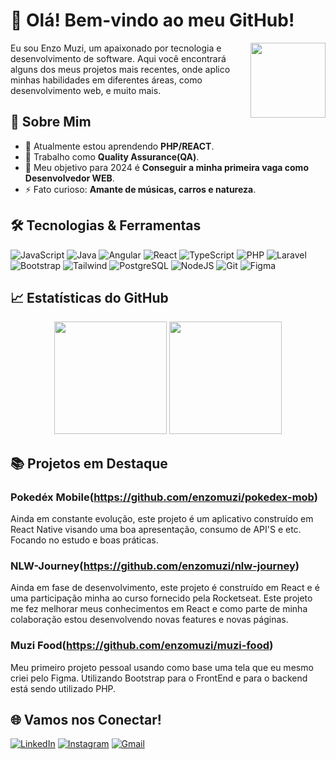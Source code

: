 # 👋 Olá! Bem-vindo ao meu GitHub!

<img align="right" src="https://github.githubassets.com/images/modules/logos_page/GitHub-Mark.png" width="120">

Eu sou Enzo Muzi, um apaixonado por tecnologia e desenvolvimento de software. Aqui você encontrará alguns dos meus projetos mais recentes, onde aplico minhas habilidades em diferentes áreas, como desenvolvimento web, e muito mais.


## 🚀 Sobre Mim

- 🌱 Atualmente estou aprendendo **PHP/REACT**.
- 💼 Trabalho como **Quality Assurance(QA)**.
- 🎯 Meu objetivo para 2024 é **Conseguir a minha primeira vaga como Desenvolvedor WEB**.
- ⚡ Fato curioso: **Amante de músicas, carros e natureza**.


## 🛠️ Tecnologias & Ferramentas

![JavaScript](https://img.shields.io/badge/JavaScript-F7DF1E?style=for-the-badge&logo=javascript&logoColor=black)
![Java](https://img.shields.io/badge/java-%23ED8B00.svg?style=for-the-badge&logo=openjdk&logoColor=white)
![Angular](https://img.shields.io/badge/Angular-DD0031?style=for-the-badge&logo=angular&logoColor=white)
![React](https://img.shields.io/badge/React-20232A?style=for-the-badge&logo=react&logoColor=61DAFB)
![TypeScript](https://img.shields.io/badge/TypeScript-007ACC?style=for-the-badge&logo=typescript&logoColor=white)
![PHP](https://img.shields.io/badge/PHP-777BB4?style=for-the-badge&logo=php&logoColor=white)
![Laravel](https://img.shields.io/badge/laravel-%23FF2D20.svg?style=for-the-badge&logo=laravel&logoColor=white)
![Bootstrap](https://img.shields.io/badge/-boostrap-0D1117?style=for-the-badge&logo=bootstrap&labelColor=0D1117)
![Tailwind](https://img.shields.io/badge/tailwindcss-%2338B2AC.svg?style=for-the-badge&logo=tailwind-css&logoColor=white)
![PostgreSQL](https://img.shields.io/badge/PostgreSQL-000?style=for-the-badge&logo=postgresql)
![NodeJS](https://img.shields.io/badge/node.js-6DA55F?style=for-the-badge&logo=node.js&logoColor=white)
![Git](https://img.shields.io/badge/GIT-E44C30?style=for-the-badge&logo=git&logoColor=white)
![Figma](https://img.shields.io/badge/Figma-696969?style=for-the-badge&logo=figma&logoColor=figma)


## 📈 Estatísticas do GitHub

<div align="center">
  <img height="180em" src="https://github-readme-stats.vercel.app/api?username=enzomuzi&show_icons=true&theme=dracula&include_all_commits=true&count_private=true"/>
  <img height="180em" src="https://github-readme-stats.vercel.app/api/top-langs/?username=enzomuzi&layout=compact&langs_count=7&theme=dracula"/>
</div>


## 📚 Projetos em Destaque

### Pokedéx Mobile(https://github.com/enzomuzi/pokedex-mob)
Ainda em constante evolução, este projeto é um aplicativo construído em React Native visando uma boa apresentação, consumo de API'S e etc. Focando no estudo e boas práticas.

### NLW-Journey(https://github.com/enzomuzi/nlw-journey)
Ainda em fase de desenvolvimento, este projeto é construído em React e é uma participação minha ao curso fornecido pela Rocketseat. Este projeto me fez melhorar meus conhecimentos em React e como parte de minha colaboração estou desenvolvendo novas features e novas páginas.

### Muzi Food(https://github.com/enzomuzi/muzi-food)
Meu primeiro projeto pessoal usando como base uma tela que eu mesmo criei pelo Figma. Utilizando Bootstrap para o FrontEnd e para o backend está sendo utilizado PHP. 


## 🌐 Vamos nos Conectar!

[![LinkedIn](https://img.shields.io/badge/-LinkedIn-0077B5?logo=linkedin&logoColor=white&style=flat-square)](https://www.linkedin.com/in/enzomuzi/)
[![Instagram](https://img.shields.io/badge/-Instagram-E4405F?logo=instagram&logoColor=white&style=flat-square)](https://www.instagram.com/hermidorff/)
[![Gmail](https://img.shields.io/badge/-Gmail-D14836?logo=gmail&logoColor=white&style=flat-square)](mailto:enzomuzi7@gmail.com)
